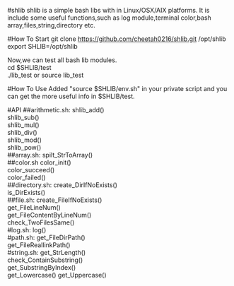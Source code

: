 #shlib
shlib is a simple bash libs with in Linux/OSX/AIX platforms. It is include some useful functions,such as log module,terminal color,bash array,files,string,directory etc.  

#How To Start
git clone https://github.com/cheetah0216/shlib.git /opt/shlib  
export SHLIB=/opt/shlib  

Now,we can test all bash lib modules.  
cd $SHLIB/test  
./lib_test or source lib_test  

#How To Use
Added "source $SHLIB/env.sh" in your private script and you can get the more useful info in $SHLIB/test.  

#API
##arithmetic.sh: 
shlib_add()   
shlib_sub()   
shlib_mul()   
shlib_div()   
shlib_mod()   
shlib_pow()   
##array.sh: 
spilt_StrToArray()   
##color.sh
color_init()   
color_succeed()   
color_failed()   
##directory.sh: 
create_DirIfNoExists()   
is_DirExists()   
##file.sh: 
create_FileIfNoExists()   
get_FileLineNum()   
get_FileContentByLineNum()   
check_TwoFilesSame()   
#log.sh: 
log()   
#path.sh: 
get_FileDirPath()   
get_FileReallinkPath()   
#string.sh: 
get_StrLength()   
check_ContainSubstring()   
get_SubstringByIndex()   
get_Lowercase()
get_Uppercase()

